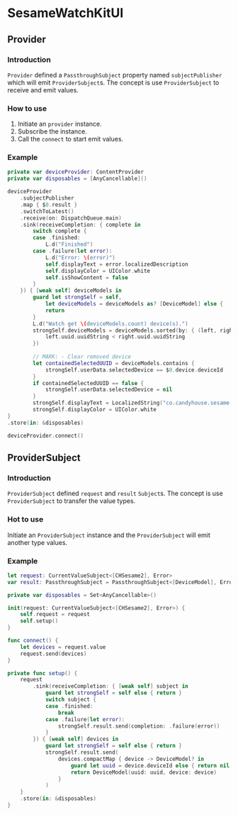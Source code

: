 #  SesameWatchKitUI

## Provider

### Introduction
`Provider` defined a `PassthroughSubject` property named `subjectPublisher` which will emit `ProviderSubject`s.
The concept is use `ProviderSubject` to receive and emit values.

### How to use
1. Initiate an `provider` instance.
2. Subscribe the instance.
3. Call the `connect` to start emit values.

### Example
```swift
private var deviceProvider: ContentProvider
private var disposables = [AnyCancellable]()

deviceProvider
    .subjectPublisher
    .map { $0.result }
    .switchToLatest()
    .receive(on: DispatchQueue.main)
    .sink(receiveCompletion: { complete in
        switch complete {
        case .finished:
            L.d("Finished")
        case .failure(let error):
            L.d("Error: \(error)")
            self.displayText = error.localizedDescription
            self.displayColor = UIColor.white
            self.isShowContent = false
        }
    }) { [weak self] deviceModels in
        guard let strongSelf = self,
            let deviceModels = deviceModels as? [DeviceModel] else {
            return
        }
        L.d("Watch get \(deviceModels.count) device(s).")
        strongSelf.deviceModels = deviceModels.sorted(by: { (left, right) -> Bool in
            left.uuid.uuidString < right.uuid.uuidString
        })
        
        // MARK: - Clear removed device
        let containedSelectedUUID = deviceModels.contains {
            strongSelf.userData.selectedDevice == $0.device.deviceId
        }
        if containedSelectedUUID == false {
            strongSelf.userData.selectedDevice = nil
        }
        strongSelf.displayText = LocalizedString("co.candyhouse.sesame-sdk-test-app.watchkitapp.sesameReady")
        strongSelf.displayColor = UIColor.white
}
.store(in: &disposables)

deviceProvider.connect()
```
## ProviderSubject
### Introduction
`ProviderSubject` defined `request` and `result` `Subject`s.
The concept is use `ProviderSubject` to transfer the value types.

### Hot to use
Initiate an `ProviderSubject` instance and the `ProviderSubject` will emit another type values.

### Example

```swift
let request: CurrentValueSubject<[CHSesame2], Error>
var result: PassthroughSubject = PassthroughSubject<[DeviceModel], Error>()

private var disposables = Set<AnyCancellable>()

init(request: CurrentValueSubject<[CHSesame2], Error>) {
    self.request = request
    self.setup()
}

func connect() {
    let devices = request.value
    request.send(devices)
}

private func setup() {
    request
        .sink(receiveCompletion: { [weak self] subject in
            guard let strongSelf = self else { return }
            switch subject {
            case .finished:
                break
            case .failure(let error):
                strongSelf.result.send(completion: .failure(error))
            }
        }) { [weak self] devices in
            guard let strongSelf = self else { return }
            strongSelf.result.send(
                devices.compactMap { device -> DeviceModel? in
                    guard let uuid = device.deviceId else { return nil }
                    return DeviceModel(uuid: uuid, device: device)
                }
            )
    }
    .store(in: &disposables)
}
```
